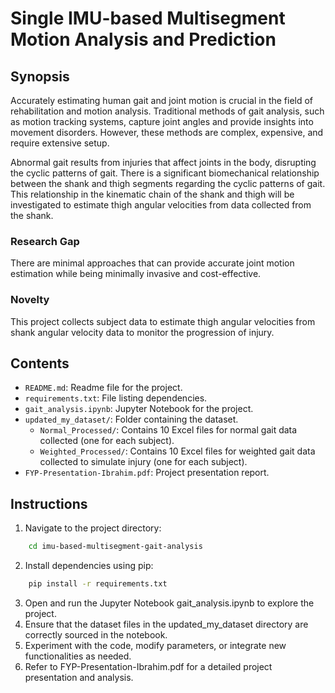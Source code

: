 # Single IMU-based Multisegment Motion Analysis and Prediction

## Synopsis

Accurately estimating human gait and joint motion is crucial in the field of rehabilitation and motion analysis. Traditional methods of gait analysis, such as motion tracking systems, capture joint angles and provide insights into movement disorders. However, these methods are complex, expensive, and require extensive setup.

Abnormal gait results from injuries that affect joints in the body, disrupting the cyclic patterns of gait. There is a significant biomechanical relationship between the shank and thigh segments regarding the cyclic patterns of gait. This relationship in the kinematic chain of the shank and thigh will be investigated to estimate thigh angular velocities from data collected from the shank.

### Research Gap
There are minimal approaches that can provide accurate joint motion estimation while being minimally invasive and cost-effective.

### Novelty
This project collects subject data to estimate thigh angular velocities from shank angular velocity data to monitor the progression of injury.

## Contents

- `README.md`: Readme file for the project.
- `requirements.txt`: File listing dependencies.
- `gait_analysis.ipynb`: Jupyter Notebook for the project.
- `updated_my_dataset/`: Folder containing the dataset.
  - `Normal_Processed/`: Contains 10 Excel files for normal gait data collected (one for each subject).
  - `Weighted_Processed/`: Contains 10 Excel files for weighted gait data collected to simulate injury (one for each subject).
- `FYP-Presentation-Ibrahim.pdf`: Project presentation report.

## Instructions

1. Navigate to the project directory:
```bash
    cd imu-based-multisegment-gait-analysis
```
2. Install dependencies using pip:
```bash
    pip install -r requirements.txt
```
3. Open and run the Jupyter Notebook gait_analysis.ipynb to explore the project.
4. Ensure that the dataset files in the updated_my_dataset directory are correctly sourced in the notebook.
5. Experiment with the code, modify parameters, or integrate new functionalities as needed.
6. Refer to FYP-Presentation-Ibrahim.pdf for a detailed project presentation and analysis.